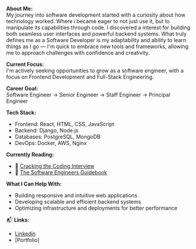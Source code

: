 **About Me:**    
My journey into software development started with a curiosity about how technology worked. Where i became eager to  not just use it, but to manipulate its capabilities through code. I discovered a interest for building both seamless user interfaces and powerful backend systems. What truly defines me as a Software Developer is my adaptability and ability to learn things as I go — I'm quick to embrace new tools and frameworks, allowing me to approach challenges with confidence and creativity.

**Current Focus:**   
I'm actively seeking opportunities to grow as a software engineer, with a focus on Frontend Development and Full-Stack Engineering.

**Career Goal:**     
Software Engineer → Senior Engineer → Staff Engineer → Principal Engineer

**Tech Stack:**
- Frontend: React, HTML, CSS, JavaScript
- Backend: Django, Node.js
- Databases: PostgreSQL, MongoDB
- DevOps: Docker, AWS, Nginx

**Currently Reading:**
- 📖 [Cracking the Coding Interview](https://www.amazon.com/Cracking-Coding-Interview-Programming-Questions/dp/0984782850)
- 📖 [The Software Engineers Guidebook](https://www.amazon.com/Software-Engineers-Guidebook-Navigating-positions/dp/908338182X)

**What I Can Help With:**
- Building responsive and intuitive web applications     
- Developing scalable and efficient backend systems 
- Optimizing infrastructure and deployments for better performance

📬 **Links:**
- [Linkedin](https://www.linkedin.com/in/ebrahim-gory/)
- [Portfolio]

